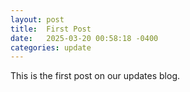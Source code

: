 ```yaml
---
layout: post
title:  First Post
date:   2025-03-20 00:58:18 -0400
categories: update
---
```

This is the first post on our updates blog.
